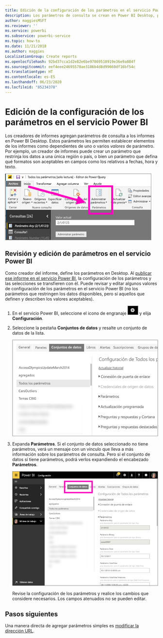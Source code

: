 ```yaml
---
title: Edición de la configuración de los parámetros en el servicio Power BI
description: Los parámetros de consulta se crean en Power BI Desktop, pero se pueden revisar y actualizar en el servicio Power BI.
author: maggiesMSFT
ms.reviewer: ''
ms.service: powerbi
ms.subservice: powerbi-service
ms.topic: how-to
ms.date: 11/21/2018
ms.author: maggies
LocalizationGroup: Create reports
ms.openlocfilehash: 92bd37cca1d2e82e6be97869510919e36e9a884f
ms.sourcegitcommit: eef4eee24695570ae3186b4d8d99660df16bf54c
ms.translationtype: HT
ms.contentlocale: es-ES
ms.lasthandoff: 06/23/2020
ms.locfileid: "85234378"
---
```

# <a name="edit-parameter-settings-in-the-power-bi-service"></a>Edición de la configuración de los parámetros en el servicio Power BI
Los creadores de informes agregan parámetros de consulta a los informes en Power BI Desktop. Estos parámetros les permiten establecer elementos de los informes como dependientes de uno o varios *valores* de parámetro. Por ejemplo, un creador de informes puede crear un parámetro que restrinja los datos a una única región o país, o bien un parámetro que defina qué formatos son aceptables en campos como los relativos a fechas, hora y texto.

![Pestaña Inicio con la opción Administrar parámetros en Desktop](media/service-parameters/power-bi-manage-parameters.png)

## <a name="review-and-edit-parameters-in-power-bi-service"></a>Revisión y edición de parámetros en el servicio Power BI

Como creador del informe, define los parámetros en Desktop. Al [publicar ese informe en el servicio Power BI](../create-reports/desktop-upload-desktop-files.md), la configuración de los parámetros y las selecciones se transfieren con él. Puede revisar y editar algunos valores de configuración de los parámetros en el servicio Power BI (no los parámetros que restringen los datos disponibles, pero sí aquellos que definen y describen los valores aceptables).

1. En el servicio Power BI, seleccione el icono de engranaje ![Icono de engranaje](media/service-parameters/power-bi-cog.png) y elija **Configuración**.

2. Seleccione la pestaña **Conjuntos de datos** y resalte un conjunto de datos de la lista. 
    
    ![Ventana Configuración con la pestaña Conjuntos de datos seleccionada](media/service-parameters/power-bi-select-dataset2.png)

3. Expanda **Parámetros**.  Si el conjunto de datos seleccionado no tiene parámetros, verá un mensaje con un vínculo que lleva a más información sobre los parámetros de consulta. Pero si el conjunto de datos sí tiene parámetros, podrá verlos expandiendo el encabezado **Parámetros**. 

    ![Ventana Configuración con Parámetros expandido](media/service-parameters/power-bi-settings.png)

    Revise la configuración de los parámetros y realice los cambios que considere necesarios. Los campos atenuados no se pueden editar. 


## <a name="next-steps"></a>Pasos siguientes
Una manera directa de agregar parámetros simples es [modificar la dirección URL](../collaborate-share/service-url-filters.md).